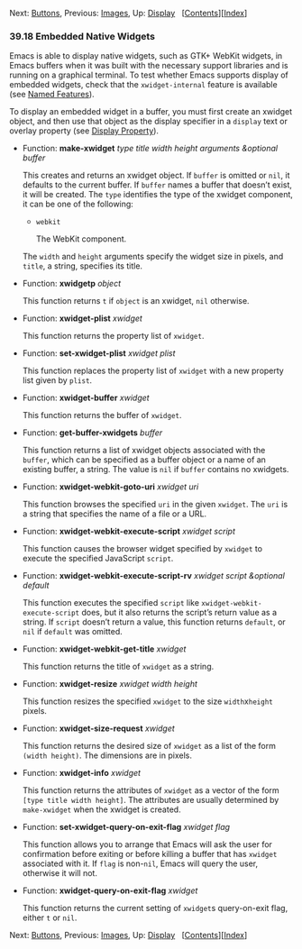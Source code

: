 <!-- This is the GNU Emacs Lisp Reference Manual
corresponding to Emacs version 27.2.

Copyright (C) 1990-1996, 1998-2021 Free Software Foundation,
Inc.

Permission is granted to copy, distribute and/or modify this document
under the terms of the GNU Free Documentation License, Version 1.3 or
any later version published by the Free Software Foundation; with the
Invariant Sections being "GNU General Public License," with the
Front-Cover Texts being "A GNU Manual," and with the Back-Cover
Texts as in (a) below.  A copy of the license is included in the
section entitled "GNU Free Documentation License."

(a) The FSF's Back-Cover Text is: "You have the freedom to copy and
modify this GNU manual.  Buying copies from the FSF supports it in
developing GNU and promoting software freedom." -->

<!-- Created by GNU Texinfo 6.7, http://www.gnu.org/software/texinfo/ -->

Next: [Buttons](Buttons.html), Previous: [Images](Images.html), Up: [Display](Display.html)   \[[Contents](index.html#SEC_Contents "Table of contents")]\[[Index](Index.html "Index")]

### 39.18 Embedded Native Widgets

Emacs is able to display native widgets, such as GTK+ WebKit widgets, in Emacs buffers when it was built with the necessary support libraries and is running on a graphical terminal. To test whether Emacs supports display of embedded widgets, check that the `xwidget-internal` feature is available (see [Named Features](Named-Features.html)).

To display an embedded widget in a buffer, you must first create an xwidget object, and then use that object as the display specifier in a `display` text or overlay property (see [Display Property](Display-Property.html)).

*   Function: **make-xwidget** *type title width height arguments \&optional buffer*

    This creates and returns an xwidget object. If `buffer` is omitted or `nil`, it defaults to the current buffer. If `buffer` names a buffer that doesn’t exist, it will be created. The `type` identifies the type of the xwidget component, it can be one of the following:

    *   `webkit`

        The WebKit component.

    The `width` and `height` arguments specify the widget size in pixels, and `title`, a string, specifies its title.

<!---->

*   Function: **xwidgetp** *object*

    This function returns `t` if `object` is an xwidget, `nil` otherwise.

<!---->

*   Function: **xwidget-plist** *xwidget*

    This function returns the property list of `xwidget`.

<!---->

*   Function: **set-xwidget-plist** *xwidget plist*

    This function replaces the property list of `xwidget` with a new property list given by `plist`.

<!---->

*   Function: **xwidget-buffer** *xwidget*

    This function returns the buffer of `xwidget`.

<!---->

*   Function: **get-buffer-xwidgets** *buffer*

    This function returns a list of xwidget objects associated with the `buffer`, which can be specified as a buffer object or a name of an existing buffer, a string. The value is `nil` if `buffer` contains no xwidgets.

<!---->

*   Function: **xwidget-webkit-goto-uri** *xwidget uri*

    This function browses the specified `uri` in the given `xwidget`. The `uri` is a string that specifies the name of a file or a URL.

<!---->

*   Function: **xwidget-webkit-execute-script** *xwidget script*

    This function causes the browser widget specified by `xwidget` to execute the specified JavaScript `script`.

<!---->

*   Function: **xwidget-webkit-execute-script-rv** *xwidget script \&optional default*

    This function executes the specified `script` like `xwidget-webkit-execute-script` does, but it also returns the script’s return value as a string. If `script` doesn’t return a value, this function returns `default`, or `nil` if `default` was omitted.

<!---->

*   Function: **xwidget-webkit-get-title** *xwidget*

    This function returns the title of `xwidget` as a string.

<!---->

*   Function: **xwidget-resize** *xwidget width height*

    This function resizes the specified `xwidget` to the size `width`x`height` pixels.

<!---->

*   Function: **xwidget-size-request** *xwidget*

    This function returns the desired size of `xwidget` as a list of the form `(width height)`. The dimensions are in pixels.

<!---->

*   Function: **xwidget-info** *xwidget*

    This function returns the attributes of `xwidget` as a vector of the form `[type title width height]`. The attributes are usually determined by `make-xwidget` when the xwidget is created.

<!---->

*   Function: **set-xwidget-query-on-exit-flag** *xwidget flag*

    This function allows you to arrange that Emacs will ask the user for confirmation before exiting or before killing a buffer that has `xwidget` associated with it. If `flag` is non-`nil`, Emacs will query the user, otherwise it will not.

<!---->

*   Function: **xwidget-query-on-exit-flag** *xwidget*

    This function returns the current setting of `xwidget`s query-on-exit flag, either `t` or `nil`.

Next: [Buttons](Buttons.html), Previous: [Images](Images.html), Up: [Display](Display.html)   \[[Contents](index.html#SEC_Contents "Table of contents")]\[[Index](Index.html "Index")]

